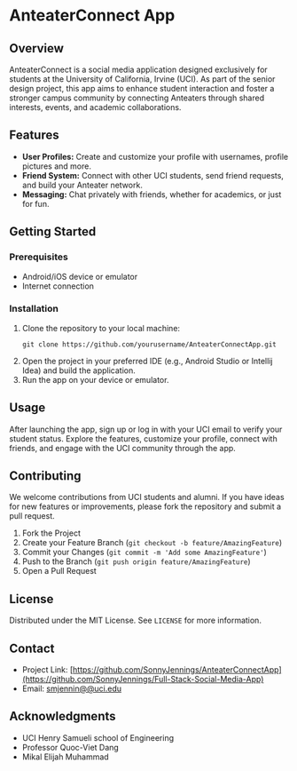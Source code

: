 # AnteaterConnect App

## Overview
AnteaterConnect is a social media application designed exclusively for students at the University of California, Irvine (UCI). As part of the senior design project, this app aims to enhance student interaction and foster a stronger campus community by connecting Anteaters through shared interests, events, and academic collaborations.

## Features
- **User Profiles:** Create and customize your profile with usernames, profile pictures and more.
- **Friend System:** Connect with other UCI students, send friend requests, and build your Anteater network.
- **Messaging:** Chat privately with friends, whether for academics, or just for fun.

## Getting Started

### Prerequisites
- Android/iOS device or emulator
- Internet connection

### Installation
1. Clone the repository to your local machine:
    ```
    git clone https://github.com/yourusername/AnteaterConnectApp.git
    ```
2. Open the project in your preferred IDE (e.g., Android Studio or Intellij Idea) and build the application.
3. Run the app on your device or emulator.

## Usage
After launching the app, sign up or log in with your UCI email to verify your student status. Explore the features, customize your profile, connect with friends, and engage with the UCI community through the app.

## Contributing
We welcome contributions from UCI students and alumni. If you have ideas for new features or improvements, please fork the repository and submit a pull request.

1. Fork the Project
2. Create your Feature Branch (`git checkout -b feature/AmazingFeature`)
3. Commit your Changes (`git commit -m 'Add some AmazingFeature'`)
4. Push to the Branch (`git push origin feature/AmazingFeature`)
5. Open a Pull Request

## License
Distributed under the MIT License. See `LICENSE` for more information.

## Contact
- Project Link: [https://github.com/SonnyJennings/AnteaterConnectApp](https://github.com/SonnyJennings/Full-Stack-Social-Media-App)
- Email: [smjennin@@uci.edu](mailto:smjennin@uci.edu)

## Acknowledgments
- UCI Henry Samueli school of Engineering
- Professor Quoc-Viet Dang
- Mikal Elijah Muhammad
